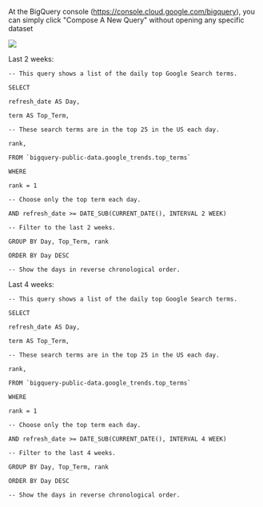 
At the BigQuery console (https://console.cloud.google.com/bigquery), you can simply click "Compose A New Query" without opening any specific dataset

![](Oh1GpA2.png)



Last 2 weeks:
```
-- This query shows a list of the daily top Google Search terms.

SELECT

refresh_date AS Day,

term AS Top_Term,

-- These search terms are in the top 25 in the US each day.

rank,

FROM `bigquery-public-data.google_trends.top_terms`

WHERE

rank = 1

-- Choose only the top term each day.

AND refresh_date >= DATE_SUB(CURRENT_DATE(), INTERVAL 2 WEEK)

-- Filter to the last 2 weeks.

GROUP BY Day, Top_Term, rank

ORDER BY Day DESC

-- Show the days in reverse chronological order.
```


Last 4 weeks:
```
-- This query shows a list of the daily top Google Search terms.

SELECT

refresh_date AS Day,

term AS Top_Term,

-- These search terms are in the top 25 in the US each day.

rank,

FROM `bigquery-public-data.google_trends.top_terms`

WHERE

rank = 1

-- Choose only the top term each day.

AND refresh_date >= DATE_SUB(CURRENT_DATE(), INTERVAL 4 WEEK)

-- Filter to the last 4 weeks.

GROUP BY Day, Top_Term, rank

ORDER BY Day DESC

-- Show the days in reverse chronological order.

```